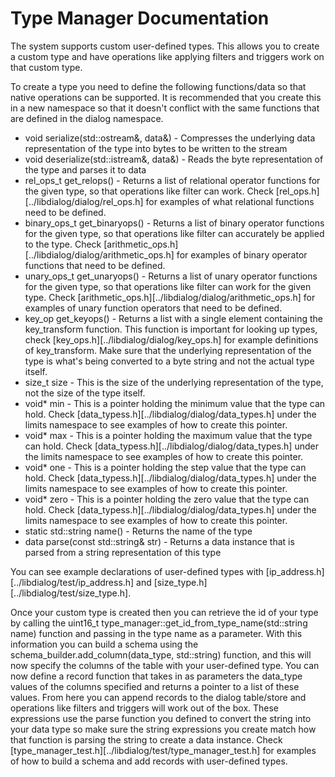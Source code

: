 # Type Manager Documentation

The system supports custom user-defined types. This allows you to
create a custom type and have operations like applying filters and triggers
work on that custom type. 

To create a type you need to define the following functions/data so that
native operations can be supported. It is recommended that you create this
in a new namespace so that it doesn't conflict with the same functions
that are defined in the dialog namespace.
* void serialize(std::ostream&, data&) - Compresses the underlying data
representation of the type into bytes to be written to the stream
* void deserialize(std::istream&, data&) - Reads the byte representation
of the type and parses it to data
* rel_ops_t get_relops() - Returns a list of relational operator functions
for the given type, so that operations like filter can work. Check 
[rel_ops.h][../libdialog/dialog/rel_ops.h] for examples of
what relational functions need to be defined.
* binary_ops_t get_binaryops() - Returns a list of binary operator functions
for the given type, so that operations like filter can accurately be applied
to the type. Check [arithmetic_ops.h][../libdialog/dialog/arithmetic_ops.h]
for examples of binary operator functions that need to be defined.
* unary_ops_t get_unaryops() - Returns a list of unary operator functions
for the given type, so that operations like filter can work for the given
type. Check [arithmetic_ops.h][../libdialog/dialog/arithmetic_ops.h] for
examples of unary function operators that need to be defined.
* key_op get_keyops() - Returns a list with a single element containing
the key_transform function. This function is important for looking up
types, check [key_ops.h][../libdialog/dialog/key_ops.h] for example
definitions of key_transform. Make sure that the underlying representation
of the type is what's being converted to a byte string and not the actual
type itself.
* size_t size - This is the size of the underlying representation of the
type, not the size of the type itself.
* void\* min - This is a pointer holding the minimum value that the type
can hold. Check [data_typess.h][../libdialog/dialog/data_types.h] under 
the limits namespace to see examples of how to create this pointer.
* void\* max - This is a pointer holding the maximum value that the type
can hold. Check [data_typess.h][../libdialog/dialog/data_types.h] under 
the limits namespace to see examples of how to create this pointer.
* void\* one - This is a pointer holding the step value that the type
can hold. Check [data_typess.h][../libdialog/dialog/data_types.h] under 
the limits namespace to see examples of how to create this pointer.
* void\* zero - This is a pointer holding the zero value that the type
can hold. Check [data_typess.h][../libdialog/dialog/data_types.h] under 
the limits namespace to see examples of how to create this pointer.
* static std::string name() - Returns the name of the type
* data parse(const std::string& str) - Returns a data instance that is
parsed from a string representation of this type

You can see example declarations of user-defined types with
[ip_address.h][../libdialog/test/ip_address.h] and 
[size_type.h][../libdialog/test/size_type.h].

Once your custom type is created then you can retrieve the id of your
type by calling the uint16_t 
type_manager::get_id_from_type_name(std::string name) function and passing
in the type name as a parameter. With this information you can build
a schema using the schema_builder.add_column(data_type, std::string)
function, and this will now specify the columns of the table with your
user-defined type. You can now define a record function that takes in
as parameters the data_type values of the columns specified and returns a 
pointer to a list of these values. From here you can append records to the
dialog table/store and operations like filters and triggers will work out
of the box. These expressions use the parse function you defined to convert
the string into your data type so make sure the string expressions you 
create match how that function is parsing the string to create a data
instance.
Check [type_manager_test.h][../libdialog/test/type_manager_test.h] for
examples of how to build a schema and add records with user-defined
types.









